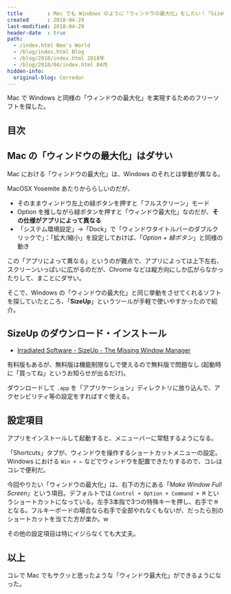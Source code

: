 ```yaml
---
title        : Mac でも Windows のように「ウィンドウの最大化」をしたい！「SizeUp」を使う
created      : 2018-04-29
last-modified: 2018-04-29
header-date  : true
path:
  - /index.html Neo's World
  - /blog/index.html Blog
  - /blog/2018/index.html 2018年
  - /blog/2018/04/index.html 04月
hidden-info:
  original-blog: Corredor
---
```


Mac で Windows と同様の「ウィンドウの最大化」を実現するためのフリーソフトを探した。

## 目次

## Mac の「ウィンドウの最大化」はダサい

Mac における「ウィンドウの最大化」は、Windows のそれとは挙動が異なる。

MacOSX Yosemite あたりかららしいのだが、

- そのままウィンドウ左上の緑ボタンを押すと「フルスクリーン」モード
- Option を推しながら緑ボタンを押すと「ウィンドウ最大化」なのだが、**その仕様がアプリによって異なる**
- 「システム環境設定」→「Dock」で「ウィンドウタイトルバーのダブルクリックで」：「拡大/縮小」を設定しておけば、「*Option + 緑ボタン*」と同様の動き

この「アプリによって異なる」というのが難点で、アプリによっては上下左右、スクリーンいっぱいに広がるのだが、Chrome などは縦方向にしか広がらなかったりして、まことにダサい。

そこで、Windows の「ウィンドウの最大化」と同じ挙動をさせてくれるソフトを探していたところ、「**SizeUp**」というツールが手軽で使いやすかったので紹介。

## SizeUp のダウンロード・インストール

- [Irradiated Software - SizeUp - The Missing Window Manager](http://www.irradiatedsoftware.com/sizeup/)

有料版もあるが、無料版は機能制限なしで使えるので無料版で問題なし (起動時に「買ってね」というお知らせが出るだけ)。

ダウンロードして `.app` を「アプリケーション」ディレクトリに放り込んで、アクセシビリティ等の設定をすればすぐ使える。

## 設定項目

アプリをインストールして起動すると、メニューバーに常駐するようになる。

「Shortcuts」タブが、ウィンドウを操作するショートカットメニューの設定。Windows における `Win + ←` などでウィンドウを配置できたりするので、コレはコレで便利だ。

今回やりたい「ウィンドウの最大化」は、右下の方にある「*Make Window Full Screen*」という項目。デフォルトでは `Control + Option + Command + M` というショートカットになっている。左手3本指で3つの特殊キーを押し、右手で `M` となる。フルキーボードの場合なら右手で全部やれなくもないが、だったら別のショートカットを当てた方が楽か。w

その他の設定項目は特にイジらなくても大丈夫。

## 以上

コレで Mac でもサクッと思ったような「ウィンドウ最大化」ができるようになった。
